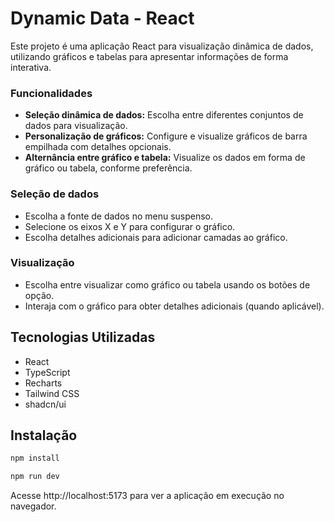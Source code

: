# Dynamic Data - React

Este projeto é uma aplicação React para visualização dinâmica de dados, utilizando gráficos e tabelas para apresentar informações de forma interativa.

### Funcionalidades

- **Seleção dinâmica de dados:** Escolha entre diferentes conjuntos de dados para visualização.
- **Personalização de gráficos:** Configure e visualize gráficos de barra empilhada com detalhes opcionais.
- **Alternância entre gráfico e tabela:** Visualize os dados em forma de gráfico ou tabela, conforme preferência.

### Seleção de dados
- Escolha a fonte de dados no menu suspenso.
- Selecione os eixos X e Y para configurar o gráfico.
- Escolha detalhes adicionais para adicionar camadas ao gráfico.

### Visualização
- Escolha entre visualizar como gráfico ou tabela usando os botões de opção.
- Interaja com o gráfico para obter detalhes adicionais (quando aplicável).

## Tecnologias Utilizadas
- React
- TypeScript
- Recharts
- Tailwind CSS
- shadcn/ui

## Instalação
```js
npm install

npm run dev
```
Acesse http://localhost:5173 para ver a aplicação em execução no navegador.
